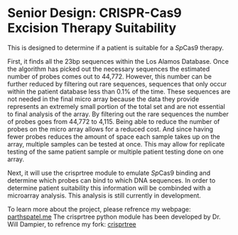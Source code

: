 # Senior Design: CRISPR-Cas9 Excision Therapy Suitability


This is designed to determine if a patient is suitable for a *Sp*Cas9 therapy.

First, it finds all the 23bp sequences within the Los Alamos Database. Once the algorithm has picked out the necessary sequences the estimated number of probes comes out to 44,772. However, this number can be further reduced by filtering out rare sequences, sequences that only occur within the patient database less than 0.1% of the time. These sequences are not needed in the final micro array because the data they provide represents an extremely small portion of the total set and are not essential to final analysis of the array. By filtering out the rare sequences the number of probes goes from 44,772 to 4,115. Being able to reduce the number of probes on the micro array allows for a reduced cost. And since having fewer probes reduces the amount of space each sample takes up on the array, multiple samples can be tested at once. This may allow for replicate testing of the same patient sample or multiple patient testing done on one array.

Next, it will use the crisprtree module to emulate *Sp*Cas9 binding and determine which probes can bind to which DNA sequences.  In order to determine patient suitability this information will be combinded with a microarray analysis.  This analysis is still currently in development.

To learn more about the project, please refrence my webpage: [parthspatel.me](http://parthspatel.me/senior-design/)
The crisprtree python module has been developed by Dr. Will Dampier, to refrence my fork: [crisprtree](https://github.com/parthspatel/crisprtree)
